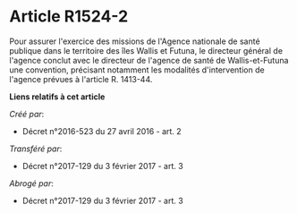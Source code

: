 # Article R1524-2

Pour assurer l'exercice des missions de l'Agence nationale de santé publique dans le territoire des îles Wallis et Futuna, le
directeur général de l'agence conclut avec le directeur de l'agence de santé de Wallis-et-Futuna une convention, précisant
notamment les modalités d'intervention de l'agence prévues à l'article R. 1413-44.

**Liens relatifs à cet article**

_Créé par_:

  - Décret n°2016-523 du 27 avril 2016 - art. 2

_Transféré par_:

  - Décret n°2017-129 du 3 février 2017 - art. 3

_Abrogé par_:

  - Décret n°2017-129 du 3 février 2017 - art. 3
